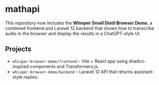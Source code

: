 # mathapi

This repository now includes the **Whisper Small Distil Browser Demo**, a combined frontend and Laravel 12 backend that shows how to transcribe audio in the browser and display the results in a ChatGPT-style UI.

## Projects

- `whisper-browser-demo/frontend` – Vite + React app using shadcn-inspired components and Transformers.js.
- `whisper-browser-demo/backend` – Laravel 12 API that returns assistant-style replies.
